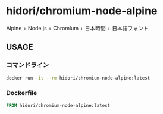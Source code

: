 # hidori/chromium-node-alpine

Alpine + Node.js + Chromium + 日本時間 + 日本語フォント

## USAGE

### コマンドライン

```bash
docker run -it --rm hidori/chromium-node-alpine:latest
```

### Dockerfile

```Dockerfile
FROM hidori/chromium-node-alpine:latest
```
